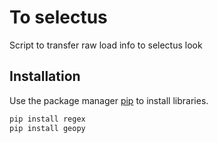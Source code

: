 # To selectus

Script to transfer raw load info to selectus look 

## Installation

Use the package manager [pip](https://pip.pypa.io/en/stable/) to install libraries.

```bash
pip install regex
pip install geopy
```